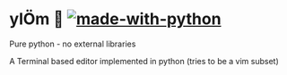 # ylÖm 🐢 [![made-with-python](https://img.shields.io/badge/Made%20with-Python-1f425f.svg)](https://www.python.org/)

Pure python - no external libraries

A Terminal based editor implemented in python (tries to be a vim subset)
